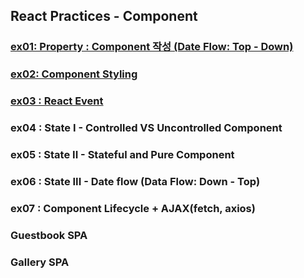 ## React Practices - Component

### <a href="https://github.com/Sewonzzang123/react-practices/tree/main/component/ex01">ex01: Property : Component 작성 (Date Flow: Top - Down)</a>

### <a href="https://github.com/Sewonzzang123/react-practices/tree/main/component/ex02">ex02: Component Styling</a>

### <a href="https://github.com/Sewonzzang123/react-practices/tree/main/component/ex03">ex03 : React Event</a>

### ex04 : State I - Controlled VS Uncontrolled Component

### ex05 : State II - Stateful and Pure Component

### ex06 : State III - Date flow (Data Flow: Down - Top)

### ex07 : Component Lifecycle + AJAX(fetch, axios)

### Guestbook SPA

### Gallery SPA
